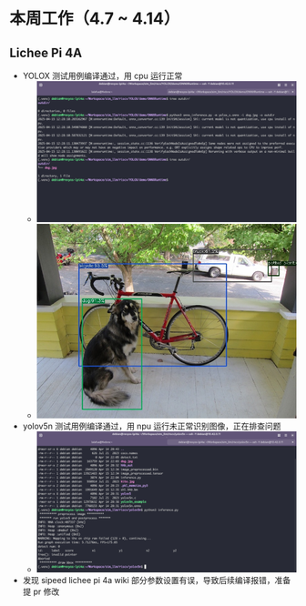 # 本周工作（4.7 ~ 4.14）

## Lichee Pi 4A
- YOLOX 测试用例编译通过，用 cpu 运行正常
    - ![](../../assets/2025_04/picture_03.png)
    - ![](../../assets/2025_04/picture_02.jpg)
- yolov5n 测试用例编译通过，用 npu 运行未正常识别图像，正在排查问题
    - ![](../../assets/2025_04/picture_04.png)
- 发现 sipeed lichee pi 4a wiki 部分参数设置有误，导致后续编译报错，准备提 pr 修改